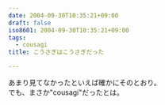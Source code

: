 ```yaml
---
date: 2004-09-30T10:35:21+09:00
draft: false
iso8601: 2004-09-30T10:35:21+09:00
tags:
  - cousagi
title: こうさぎはこうさぎだった

---
```


あまり見てなかったといえば確かにそのとおり。  
でも、まさか"cousagi"だったとは。
